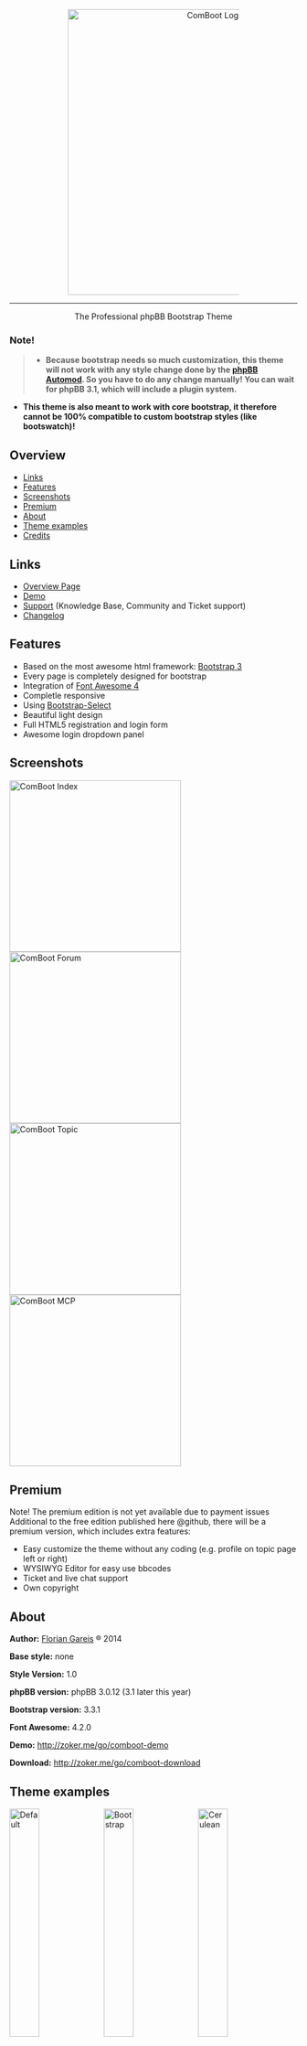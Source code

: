 <p align="center"><a href="http://zoker.me/go/comboot" target="_blank"><img src="https://github.com/TheZoker/ComBoot-Free/blob/master/imageset/site_logo.png" alt="ComBoot Logo" width="500px" style="max-width:300px"/></a></p>

---
<p align="center">The Professional phpBB Bootstrap Theme</p>

### Note!
> - **Because bootstrap needs so much customization, this theme will not work with any style change done by the [phpBB Automod](https://www.phpbb.com/mods/automod/). So you have to do any change manually! You can wait for phpBB 3.1, which will include a plugin system.**
- **This theme is also meant to work with core bootstrap, it therefore cannot be 100% compatible to custom bootstrap styles (like bootswatch)!**


## Overview
- [Links](#links)
- [Features](#features)
- [Screenshots](#screenshots)
- [Premium](#premium)
- [About](#about)
- [Theme examples](#theme-examples)
- [Credits](#credits)

## Links
- [Overview Page](http://zoker.me/go/comboot)
- [Demo](http://zoker.me/go/comboot-demo)
- [Support](http://zoker.me/go/comboot-support) (Knowledge Base, Community and Ticket support)
- [Changelog](http://zoker.me/go/comboot-changelog)

## Features
* Based on the most awesome html framework: [Bootstrap 3](http://twitter.github.com/bootstrap/)
* Every page is completely designed for bootstrap
* Integration of [Font Awesome 4](http://fontawesome.io/)
* Completle responsive
* Using [Bootstrap-Select](http://silviomoreto.github.io/bootstrap-select/)
* Beautiful light design
* Full HTML5 registration and login form 
* Awesome login dropdown panel

## Screenshots
<a href="http://zoker.me/images/#4/14128869733844" target="_blank"><img src="http://zoker.me/images/uploads/big/844b5982b0561dafcded503aeac75b24.png" alt="ComBoot Index" width="300px" style="max-width:300px"/></a><a href="http://zoker.me/images/#4/14128869728118" target="_blank"><img src="http://zoker.me/images/uploads/big/96bbd5fb9d32f6923670faf0848e013a.png" alt="ComBoot Forum" width="300px" style="max-width:300px"/></a>
<a href="http://zoker.me/images/#4/14128869716676" target="_blank"><img src="http://zoker.me/images/uploads/big/d2da42f45b1add9e41d1660b609f037c.png" alt="ComBoot Topic" width="300px" style="max-width:300px"/></a><a href="http://zoker.me/images/#4/14128869720209" target="_blank"><img src="http://zoker.me/images/uploads/big/804be621ecefcfd10a89b298a41e5d1d.png" alt="ComBoot MCP" width="300px" style="max-width:300px"/></a>

## Premium
Note! The premium edition is not yet available due to payment issues
Additional to the free edition published here @github, there will be a premium version, which includes extra features:
* Easy customize the theme without any coding (e.g. profile on topic page left or right)
* WYSIWYG Editor for easy use bbcodes
* Ticket and live chat support
* Own copyright

## About
**Author:** [Florian Gareis](http://www.florian-gareis.de) ® 2014

**Base style:** none

**Style Version:** 1.0

**phpBB version:** phpBB 3.0.12 (3.1 later this year)

**Bootstrap version:** 3.3.1

**Font Awesome:** 4.2.0

**Demo:** http://zoker.me/go/comboot-demo

**Download:** http://zoker.me/go/comboot-download

## Theme examples
<a href="http://comboot.de/demo/free?theme=default" target="_blank"><img title="Default" src="http://cdn.zoker.me/bootstrap/thumbnail.png" width="32%"></a>
<a href="http://comboot.de/demo/free?theme=bootstrap" target="_blank"><img title="Bootstrap" src="http://cdn.zoker.me/bootswatch/bootstrap/thumbnail.png" width="32%"></a>
<a href="http://comboot.de/demo/free?theme=cerulean" target="_blank"><img title="Cerulean" src="http://bootswatch.com/yeti/thumbnail.png" width="32%"></a>

<a href="http://comboot.de/demo/free?theme=cosmo" target="_blank"><img title="Cosmo" src="http://bootswatch.com/cosmo/thumbnail.png" width="32%"></a>
<a href="http://comboot.de/demo/free?theme=cyborg" target="_blank"><img title="Cyborg" src="http://bootswatch.com/cyborg/thumbnail.png" width="32%"></a>
<a href="http://comboot.de/demo/free?theme=darkly" target="_blank"><img title="Darkly" src="http://bootswatch.com/darkly/thumbnail.png" width="32%"></a>

<a href="http://comboot.de/demo/free?theme=flatly" target="_blank"><img title="Flatly" src="http://bootswatch.com/flatly/thumbnail.png" width="32%"></a>
<a href="http://comboot.de/demo/free?theme=journal" target="_blank"><img title="Journal" src="http://bootswatch.com/journal/thumbnail.png" width="32%"></a>
<a href="http://comboot.de/demo/free?theme=lumen" target="_blank"><img title="Lumen" src="http://bootswatch.com/lumen/thumbnail.png" width="32%"></a>

<a href="http://comboot.de/demo/free?theme=paper" target="_blank"><img title="Paper" src="http://bootswatch.com/paper/thumbnail.png" width="32%"></a>
<a href="http://comboot.de/demo/free?theme=readable" target="_blank"><img title="Readable" src="http://bootswatch.com/readable/thumbnail.png" width="32%"></a>
<a href="http://comboot.de/demo/free?theme=sandstone" target="_blank"><img title="Sandstone" src="http://bootswatch.com/sandstone/thumbnail.png" width="32%"></a>

<a href="http://comboot.de/demo/free?theme=simplex" target="_blank"><img title="Simplex" src="http://bootswatch.com/simplex/thumbnail.png" width="32%"></a>
<a href="http://comboot.de/demo/free?theme=slate" target="_blank"><img title="Slate" src="http://bootswatch.com/slate/thumbnail.png" width="32%"></a>
<a href="http://comboot.de/demo/free?theme=spacelab" target="_blank"><img title="Spacelab" src="http://bootswatch.com/spacelab/thumbnail.png" width="32%"></a>

<a href="http://comboot.de/demo/free?theme=superhero" target="_blank"><img title="Superhero" src="http://bootswatch.com/superhero/thumbnail.png" width="32%"></a>
<a href="http://comboot.de/demo/free?theme=united" target="_blank"><img title="United" src="http://bootswatch.com/united/thumbnail.png" width="32%"></a>
<a href="http://comboot.de/demo/free?theme=yeti" target="_blank"><img title="Yeti" src="http://bootswatch.com/yeti/thumbnail.png" width="32%"></a>

## Credits
* [Support glyph and fa icon inside input](http://bootsnipp.com/snippets/featured/support-glyph-and-fa-icon-inside-input)
* [Mix & Match Login](http://bootsnipp.com/snippets/featured/mix-amp-match-login)
* [Mix & Match Register](http://bootsnipp.com/snippets/featured/mix-amp-match-register)
* [Bootstrap-Select](http://silviomoreto.github.io/bootstrap-select/)
* [User Detail Panel](http://bootsnipp.com/snippets/featured/user-detail-panel)
* [Bootstrap Badger](http://bootsnipp.com/snippets/featured/bootstrap-badger)
* [jQuery Checkbox Buttons](http://bootsnipp.com/snippets/featured/jquery-checkbox-buttons)
* [HTML Editor WYSIWYG Interface](http://bootsnipp.com/snippets/featured/html-editor-wysiwyg-interface)
* [Button with labels](http://bootsnipp.com/snippets/featured/buttons-with-labels)
* [Triangle Breadcrumbs Arrows](http://bootsnipp.com/snippets/featured/triangle-breadcrumbs-arrows)
* [Alert Messages like the docs](http://bootsnipp.com/snippets/featured/alert-messages-like-the-docs)
* [Collapsible Panel](http://bootsnipp.com/snippets/featured/collapsible-panel)
* [Link to top page](http://bootsnipp.com/snippets/featured/link-to-top-page)
* [WYSIWYG Editor](http://www.wysibb.com/)
* [Code Syntax Highlighter](http://prismjs.com/)
* [Lightbox](http://www.jasonbutz.info/bootstrap-lightbox/)
* [Angular.js](angularjs.org)

---

<p align="center">Copyright &copy; 2014 <a href="http://www.florian-gareis.de" target="_blank">Florian Gareis</a>. Licensed under the terms of the <a href="LICENSE.md" target="_blank">MIT License</a></p>